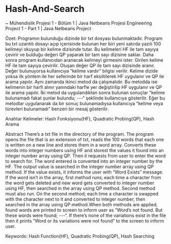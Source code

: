 # Hash-And-Search
~
Mühendislik Projesi 1 - Bölüm 1 | Java Netbeans Projesi
Engineering Project 1 - Part 1  | Java Netbeans Project

Özet:
Programın bulunduğu dizinde bir txt dosyası bulunmaktadır. Program bu txt uzantılı dosayı açıp içerisinde bulunan her biri yeni satırda yazılı 100 kelimeyi okuyup bir kelime dizisinde tutar. Bu kelimeleri HF ile tam sayıya çevirir ve bulduğu değeri QP yaparak bir tam sayı dizisine saklar. Daha sonra program kullanıcıdan aranacak kelimeyi girmesini ister. Girilen kelime HF ile tam sayıya çevirilir. Oluşan değer QP ile tam sayı dizisinde aranır. Değer bulunuyorsa kullanıcıya “kelime vardır” bilgisi verilir. Kelime dizide yoksa ilk yöntem ile her seferinde bir harf eksiltilerek HF uygulanır ve QP ile arama yapılır. Aynı zamanda ikinci metod da çalışmalıdır. Bu metodda ise kelimenin bir harfi alınır yanındaki harfle yer değiştirilip HF uygulanır ve QP ile arama yapılır. İki metod da uygulandıktan sonra bulunan sonuçlar ”kelime bulunamadı fakat şunlar bulundu; ---“ şeklinde kullanıcıya gösterilir. Eğer bu metodlar uygulanarak da bir sonuç bulunamadıysa kullanıcıya “kelime veya türevleri bulunamadı” benzeri bir mesaj gösterilir.

Anahtar Kelimeler: Hash Fonksiyonu(HF), Quadratic Probing(QP), Hash Arama


Abstract 
There’s a txt file in the directory of the program. The program opens the  file that is an extension of txt,  reads the 100 words that each one is written on a new line and stores them in a word array. Converts these words into integer numbers using HF and storest the values it found into an integer number array using QP. Then it requests from user to enter the word to search for. The word entered is converted into an integer number by the HF. The output value is searched in the integer number array using QP method. If the value exists, it informs the user with “Word Exists” message. If the word isn’t in the array, first method runs; each time a character from the word gets deleted and new word gets converted to integer number using HF, then searched in the array using QP method. Second method must also run. On the second method; each time a character is swapped with the character next to it and converted to integer number, then searched in the array using QP method.When both methods are applied, found words are printed to screen to inform user as “Word’s not found. But these words were found;  ---“. If there’s none of the variations exist in the file then it prints “Word or its variations were not found” to the screen to inform user.

Keywords: Hash Function(HF), Quadratic Probing(QP), Hash Searching


